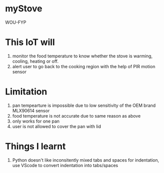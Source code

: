 # myStove
WOU-FYP

# This IoT will 
1. monitor the food temperature to know whether the stove is warming, cooling, heating or off.
2. alert user to go back to the cooking region with the help of PIR motion sensor

# Limitation
1. pan tempearture is impossible due to low sensitivity of the OEM brand MLX90614 sensor 
2. food temperature is not accurate due to same reason as above
3. only works for one pan
4. user is not allowed to cover the pan with lid

# Things I learnt
1. Python doesn't like inconsitently mixed tabs and spaces for indentation, use VScode to convert indentation into tabs/spaces
